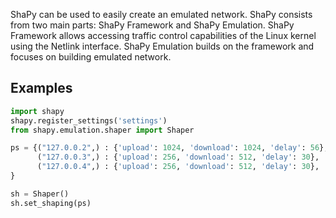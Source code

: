 ShaPy can be used to easily create an emulated network. ShaPy consists from two
main parts: ShaPy Framework and ShaPy Emulation. ShaPy Framework allows
accessing traffic control capabilities of the Linux kernel using the Netlink
interface. ShaPy Emulation builds on the framework and focuses on building
emulated network.

## Examples

```python
import shapy
shapy.register_settings('settings')
from shapy.emulation.shaper import Shaper

ps = {("127.0.0.2",) : {'upload': 1024, 'download': 1024, 'delay': 56},
      ("127.0.0.3",) : {'upload': 256, 'download': 512, 'delay': 30},
      ("127.0.0.4",) : {'upload': 256, 'download': 512, 'delay': 30},
}

sh = Shaper()
sh.set_shaping(ps)
```